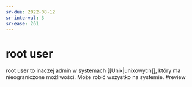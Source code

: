 ```yaml
---
sr-due: 2022-08-12
sr-interval: 3
sr-ease: 261
---
```


# root user
root user to inaczej admin w systemach [[Unix|unixowych]], który ma nieograniczone możliwości.
Może robić wszystko na systemie.
#review